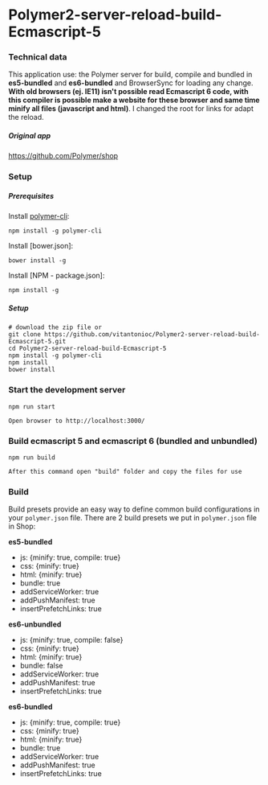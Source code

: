 # Polymer2-server-reload-build-Ecmascript-5


### Technical data
This application use: the Polymer server for build, compile and bundled in  **es5-bundled** and **es6-bundled**
 and BrowserSync for loading any change. **With old browsers (ej. IE11) isn't possible read Ecmascript 6 code, with this compiler is possible make a website for these browser and same time minify all files (javascript and html)**.
I changed the root for links for adapt the reload. 

##### Original app
https://github.com/Polymer/shop


### Setup

##### Prerequisites


Install [polymer-cli](https://github.com/Polymer/polymer-cli):

    npm install -g polymer-cli

Install [bower.json]:

    bower install -g 

Install [NPM - package.json]:

    npm install -g 



##### Setup

    # download the zip file or
    git clone https://github.com/vitantonioc/Polymer2-server-reload-build-Ecmascript-5.git
    cd Polymer2-server-reload-build-Ecmascript-5
    npm install -g polymer-cli
    npm install
    bower install

### Start the development server

    npm run start
    
    Open browser to http://localhost:3000/ 

### Build ecmascript 5 and ecmascript 6 (bundled and unbundled)

    npm run build
    
    After this command open "build" folder and copy the files for use

### Build

Build presets provide an easy way to define common build configurations in your `polymer.json` file. There are 2 build presets we put in `polymer.json` file in Shop:

**es5-bundled**

- js: {minify: true, compile: true}
- css: {minify: true}
- html: {minify: true}
- bundle: true
- addServiceWorker: true
- addPushManifest: true
- insertPrefetchLinks: true

**es6-unbundled**

- js: {minify: true, compile: false}
- css: {minify: true}
- html: {minify: true}
- bundle: false
- addServiceWorker: true
- addPushManifest: true
- insertPrefetchLinks: true

**es6-bundled**

- js: {minify: true, compile: true}
- css: {minify: true}
- html: {minify: true}
- bundle: true
- addServiceWorker: true
- addPushManifest: true
- insertPrefetchLinks: true

